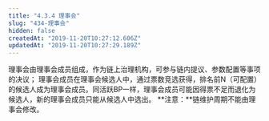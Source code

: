 ```yaml
---
title: "4.3.4 理事会"
slug: "434-理事会"
hidden: false
createdAt: "2019-11-20T10:27:12.606Z"
updatedAt: "2019-11-20T10:27:29.189Z"
---
```

理事会由理事会成员组成，作为链上治理机构，可参与链内提议、参数配置等事项的决议；
理事会成员在理事会候选人中，通过票数竞选获得，排名前N（可配置）的候选人成为理事会成员。同活跃BP一样，理事会成员可能因得票不足而退化为候选人，新的理事会成员只能从候选人中选出。
**注意：**链维护周期不能由理事会修改。